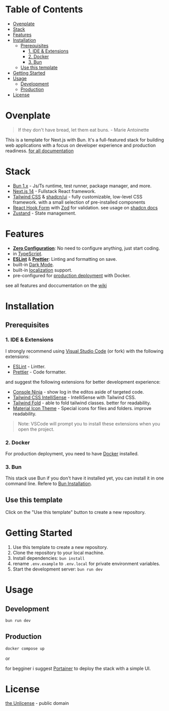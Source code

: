 # Table of Contents

- [Ovenplate](#ovenplate)
- [Stack](#stack)
- [Features](#features)
- [Installation](#installation)
  - [Prerequisites](#prerequisites)
    - [1. IDE & Extensions](#ide--extensions)
    - [2. Docker](#docker)
    - [3. Bun](#bun)
  - [Use this template](#use-this-template)
- [Getting Started](#getting-started)
- [Usage](#usage)
  - [Development](#development)
  - [Production](#production)
- [License](#license)

# Ovenplate

> If they don't have bread, let them eat buns. - Marie Antoinette

This is a template for Next.js with Bun. It's a full-featured stack for building web applications with a focus on developer experience and production readiness.
[for all documentation](https://github.com/bamiot/ovenplate/wiki)

# Stack

- [Bun 1.x](https://bun.sh/) - Js/Ts runtime, test runner, package manager, and more.
- [Next.js 14](https://nextjs.org/) - Fullstack React framework.
- [Tailwind CSS](https://tailwindcss.com/) & [shadcn/ui](https://ui.shadcn.com/) - fully customizable, low-level CSS framework. with a small selection of pre-installed components
- [React Hook Form](https://react-hook-form.com/) with [Zod](https://zod.dev/) for validation. see usage on [shadcn docs](https://ui.shadcn.com/docs/components/form)
- [Zustand](https://github.com/pmndrs/zustand?tab=readme-ov-file) - State management.

# Features

- [**Zero Configuration**](https://github.com/bamiot/ovenplate/wiki/Configuration): No need to configure anything, just start coding.
- in [TypeScript](https://www.typescriptlang.org/docs/).
- [**ESLint**](https://eslint.org/) & [**Prettier**](https://prettier.io/): Linting and formatting on save.
- built-in [Dark Mode](https://github.com/Bamiot/Ovenplate/wiki/Configuration#themes--dark-mode).
- built-in [localization](https://github.com/Bamiot/Ovenplate/wiki/Configuration#localization) support.
- pre-configured for [production deployment](https://github.com/Bamiot/Ovenplate/wiki/Configuration#deployment) with Docker.

see all features and doccumentation on the [wiki](https://github.com/bamiot/ovenplate/wiki)

# Installation

## Prerequisites

### 1. IDE & Extensions

I strongly recommend using [Visual Studio Code](https://code.visualstudio.com/) (or fork) with the following extensions:

- [ESLint](https://marketplace.visualstudio.com/items?itemName=dbaeumer.vscode-eslint) - Lintter.
- [Prettier](https://marketplace.visualstudio.com/items?itemName=esbenp.prettier-vscode) - Code formatter.

and suggest the following extensions for better development experience:

- [Console Ninja](https://marketplace.visualstudio.com/items?itemName=WallabyJs.console-ninja) - show log in the editos aside of targeted code.
- [Tailwind CSS IntelliSense](https://marketplace.visualstudio.com/items?itemName=bradlc.vscode-tailwindcss) - IntelliSense with Tailwind CSS.
- [Tailwind Fold](https://marketplace.visualstudio.com/items?itemName=stivo.tailwind-fold) - able to fold tailwind classes. better for readability.
- [Material Icon Theme](https://marketplace.visualstudio.com/items?itemName=PKief.material-icon-theme) - Special icons for files and folders. improve readability.

> Note: VSCode will prompt you to install these extensions when you open the project.

### 2. Docker

For production deployment, you need to have [Docker](https://www.docker.com/) installed.

### 3. Bun

This stack use Bun if you don't have it installed yet, you can install it in one command line. Refere to [Bun Installation](https://bun.sh/docs/installation).

## Use this template

Click on the "Use this template" button to create a new repository.

# Getting Started

1. Use this template to create a new repository.
2. Clone the repository to your local machine.
3. Install dependencies: `bun install`
4. rename `.env.example` to `.env.local` for private environment variables.
5. Start the development server: `bun run dev`

# Usage

## Development

```bash
bun run dev
```

## Production

```bash
docker compose up
```

or

for begginer i suggest [Portainer](https://www.portainer.io/) to deploy the stack with a simple UI.

# License

[the Unlicense](https://unlicense.org/) - public domain
